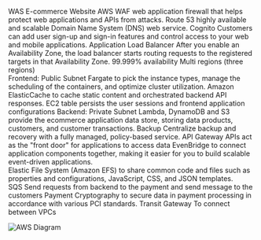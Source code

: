 WAS E-commerce Website 
AWS WAF web application firewall that helps protect web applications and APIs from attacks. 
Route 53 highly available and scalable Domain Name System (DNS) web service. 
Cognito Customers can add user sign-up and sign-in features and control access to your web and mobile applications. 
Application Load Balancer After you enable an Availability Zone, the load balancer starts routing requests to the registered targets in that Availability Zone. 
                   99.999% availability Multi regions (three regions)   
Frontend: Public Subnet  Fargate  to pick the instance types, manage the scheduling of the containers, and optimize cluster utilization. 
Amazon ElasticCache to cache static content and orchestrated backend API responses. 
EC2 table persists the user sessions and frontend application configurations 
Backend: Private Subnet 
Lambda, DynamoDB and S3 provide the ecommerce application data store, storing data products, customers, and customer transactions. 
Backup Centralize backup and recovery with a fully managed, policy-based service. 
API Gateway APIs act as the "front door" for applications to access data 
EvenBridge  to connect application components together, making it easier for you to build scalable event-driven applications.   
Elastic File System (Amazon EFS) to share common code and files such as properties and configurations, JavaScript, CSS, and JSON templates.  
SQS Send requests from backend to the payment and send message to the customers 
Payment Cryptography to secure data in payment processing in accordance with various PCI standards. 
Transit Gateway To connect between VPCs 


 

                                                                                                                                           
![AWS Diagram](https://github.com/georgemcit/cloudfunction/assets/168286516/26cc9c78-c10d-4015-875d-a014e1760dd0)
